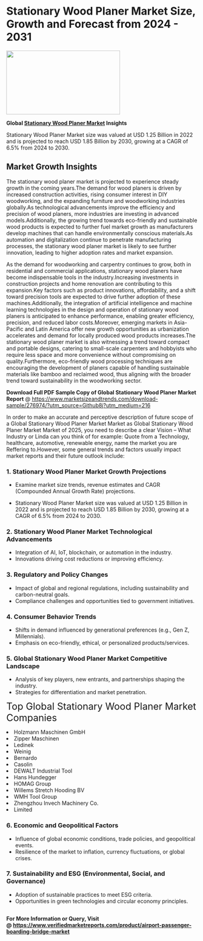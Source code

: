 <H1>Stationary Wood Planer Market Size, Growth and Forecast from 2024 - 2031</H1><img class="aligncenter size-medium wp-image-584254" src="https://thirdeyenews.in/wp-content/uploads/2024/09/Global-Market-Research-300x168.jpeg" alt="" width="300" height="168" /><p><strong>Global&nbsp;<a href="https://www.marketsizeandtrends.com/download-sample/276974/?utm_source=Github8j?utm_medium=216">Stationary Wood Planer Market</a> Insights</strong></p><p>Stationary Wood Planer Market size was valued at USD 1.25 Billion in 2022 and is projected to reach USD 1.85 Billion by 2030, growing at a CAGR of 6.5% from 2024 to 2030.</p><p><h2>Market Growth Insights</h2> <p>The stationary wood planer market is projected to experience steady growth in the coming years.The demand for wood planers is driven by increased construction activities, rising consumer interest in DIY woodworking, and the expanding furniture and woodworking industries globally.As technological advancements improve the efficiency and precision of wood planers, more industries are investing in advanced models.Additionally, the growing trend towards eco-friendly and sustainable wood products is expected to further fuel market growth as manufacturers develop machines that can handle environmentally conscious materials.As automation and digitalization continue to penetrate manufacturing processes, the stationary wood planer market is likely to see further innovation, leading to higher adoption rates and market expansion.</p> <p>As the demand for woodworking and carpentry continues to grow, both in residential and commercial applications, stationary wood planers have become indispensable tools in the industry.Increasing investments in construction projects and home renovation are contributing to this expansion.Key factors such as product innovations, affordability, and a shift toward precision tools are expected to drive further adoption of these machines.Additionally, the integration of artificial intelligence and machine learning technologies in the design and operation of stationary wood planers is anticipated to enhance performance, enabling greater efficiency, precision, and reduced labor costs.Moreover, emerging markets in Asia-Pacific and Latin America offer new growth opportunities as urbanization accelerates and demand for locally produced wood products increases.The stationary wood planer market is also witnessing a trend toward compact and portable designs, catering to small-scale carpenters and hobbyists who require less space and more convenience without compromising on quality.Furthermore, eco-friendly wood processing techniques are encouraging the development of planers capable of handling sustainable materials like bamboo and reclaimed wood, thus aligning with the broader trend toward sustainability in the woodworking sector.<p><span class=""><strong>Download Full PDF Sample Copy of Global Stationary Wood Planer Market Report</strong> @ <a href="https://www.marketsizeandtrends.com/download-sample/276974/?utm_source=Github8j?utm_medium=216" target="_blank">https://www.marketsizeandtrends.com/download-sample/276974/?utm_source=Github8j?utm_medium=216</a></span></p><p>In order to make an accurate and perceptive description of future scope of a Global&nbsp;Stationary Wood Planer Market Market as Global&nbsp;Stationary Wood Planer Market Market of 2025, you need to describe a clear Vision &ndash; What Industry or Linda can you think of for example: Quote from a Technology, healthcare, automotive, renewable energy, name the market you are Reffering to.However, some general trends and factors usually impact market reports and their future outlook include:</p><h3>1.&nbsp;<strong>Stationary Wood Planer Market Growth Projections</strong></h3><ul><li>Examine market size trends, revenue estimates and CAGR (Compounded Annual Growth Rate) projections.</li><li><p>Stationary Wood Planer Market size was valued at USD 1.25 Billion in 2022 and is projected to reach USD 1.85 Billion by 2030, growing at a CAGR of 6.5% from 2024 to 2030.</p></li></ul><h3>2.&nbsp;<strong>Stationary Wood Planer Market Technological Advancements</strong></h3><ul><li>Integration of AI, IoT, blockchain, or automation in the industry.</li><li>Innovations driving cost reductions or improving efficiency.</li></ul><h3>3.&nbsp;<strong>Regulatory and Policy Changes</strong></h3><ul><li>Impact of global and regional regulations, including sustainability and carbon-neutral goals.</li><li>Compliance challenges and opportunities tied to government initiatives.</li></ul><h3>4.&nbsp;<strong>Consumer Behavior Trends</strong></h3><ul><li>Shifts in demand influenced by generational preferences (e.g., Gen Z, Millennials).</li><li>Emphasis on eco-friendly, ethical, or personalized products/services.</li></ul><h3>5.&nbsp;<strong>Global Stationary Wood Planer Market Competitive Landscape</strong></h3><ul><li>Analysis of key players, new entrants, and partnerships shaping the industry.</li><li>Strategies for differentiation and market penetration.</li></ul><p data-pm-slice="1 1 []"><span style="color: inherit; font-family: inherit; font-size: 25px;">Top Global Stationary Wood Planer Market Companies</span></p><div class="" data-test-id=""><p><li>Holzmann Maschinen GmbH</li><li> Zipper Maschinen</li><li> Ledinek</li><li> Weinig</li><li> Bernardo</li><li> Casolin</li><li> DEWALT Industrial Tool</li><li> Hans Hundegger</li><li> HOMAG Group</li><li> Willems Stretch Hooding BV</li><li> WMH Tool Group</li><li> Zhengzhou Invech Machinery Co.</li><li> Limited</li></p></div><h3>6.&nbsp;<strong>Economic and Geopolitical Factors</strong></h3><ul><li>Influence of global economic conditions, trade policies, and geopolitical events.</li><li>Resilience of the market to inflation, currency fluctuations, or global crises.</li></ul><h3>7.&nbsp;<strong>Sustainability and ESG (Environmental, Social, and Governance)</strong></h3><ul><li>Adoption of sustainable practices to meet ESG criteria.</li><li>Opportunities in green technologies and circular economy principles.</li></ul><h2><strong style="font-size: 14px;">For More Information or Query, Visit @&nbsp;</strong><a style="background-color: #ffffff; font-size: 14px;" href="https://www.marketsizeandtrends.com/report/stationary-wood-planer-market/" target="_blank">https://www.verifiedmarketreports.com/product/airport-passenger-boarding-bridge-market</a></h2>